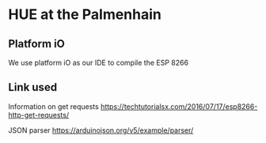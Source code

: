 # HUE at the Palmenhain

## Platform iO
We use platform iO as our IDE to compile the ESP 8266

## Link used
Information on get requests
https://techtutorialsx.com/2016/07/17/esp8266-http-get-requests/

JSON parser
https://arduinojson.org/v5/example/parser/
